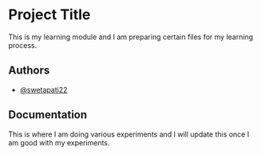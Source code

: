 
# Project Title

This is my learning module and I am preparing certain files for my learning process.


## Authors

- [@swetapati22](https://github.com/swetapati22)



## Documentation

This is where I am doing various experiments and I will update this once I am good with my experiments.


